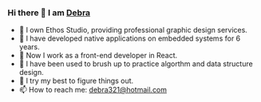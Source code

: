 ### Hi there 👋 I am [Debra](https://ethostudio.blogspot.com/)

- 🔭 I own Ethos Studio, providing professional graphic design services.
- 🌱 I have developed native applications on embedded systems for 6 years.
- 👯 Now I work as a front-end developer in React.
- 🤔 I have been used to brush up to practice algorthm and data structure design.
- 💬 I try my best to figure things out.
- 📫 How to reach me: [debra321@hotmail.com](debra321@hotmail.com)


